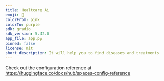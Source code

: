 ```yaml
---
title: Healtcare Ai
emoji: 🐠
colorFrom: pink
colorTo: purple
sdk: gradio
sdk_version: 5.42.0
app_file: app.py
pinned: false
license: mit
short_description: It will help you to find diseases and treatments
---
```


Check out the configuration reference at https://huggingface.co/docs/hub/spaces-config-reference
